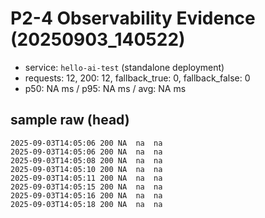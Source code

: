 # P2-4 Observability Evidence (20250903_140522)

- service: `hello-ai-test` (standalone deployment)
- requests: 12, 200: 12, fallback_true: 0, fallback_false: 0
- p50: NA ms / p95: NA ms / avg: NA ms

## sample raw (head)
```tsv
2025-09-03T14:05:06	200	NA	na	na
2025-09-03T14:05:06	200	NA	na	na
2025-09-03T14:05:08	200	NA	na	na
2025-09-03T14:05:10	200	NA	na	na
2025-09-03T14:05:11	200	NA	na	na
2025-09-03T14:05:15	200	NA	na	na
2025-09-03T14:05:16	200	NA	na	na
2025-09-03T14:05:18	200	NA	na	na
```
